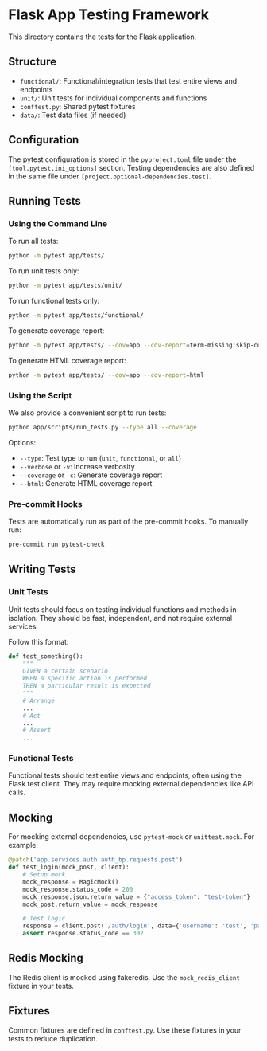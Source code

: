 # Flask App Testing Framework

This directory contains the tests for the Flask application.

## Structure

- `functional/`: Functional/integration tests that test entire views and endpoints
- `unit/`: Unit tests for individual components and functions
- `conftest.py`: Shared pytest fixtures
- `data/`: Test data files (if needed)

## Configuration

The pytest configuration is stored in the `pyproject.toml` file under the `[tool.pytest.ini_options]` section. Testing dependencies are also defined in the same file under `[project.optional-dependencies.test]`.

## Running Tests

### Using the Command Line

To run all tests:
```bash
python -m pytest app/tests/
```

To run unit tests only:
```bash
python -m pytest app/tests/unit/
```

To run functional tests only:
```bash
python -m pytest app/tests/functional/
```

To generate coverage report:
```bash
python -m pytest app/tests/ --cov=app --cov-report=term-missing:skip-covered
```

To generate HTML coverage report:
```bash
python -m pytest app/tests/ --cov=app --cov-report=html
```

### Using the Script

We also provide a convenient script to run tests:

```bash
python app/scripts/run_tests.py --type all --coverage
```

Options:
- `--type`: Test type to run (`unit`, `functional`, or `all`)
- `--verbose` or `-v`: Increase verbosity
- `--coverage` or `-c`: Generate coverage report
- `--html`: Generate HTML coverage report

### Pre-commit Hooks

Tests are automatically run as part of the pre-commit hooks. To manually run:

```bash
pre-commit run pytest-check
```

## Writing Tests

### Unit Tests

Unit tests should focus on testing individual functions and methods in isolation.
They should be fast, independent, and not require external services.

Follow this format:
```python
def test_something():
    """
    GIVEN a certain scenario
    WHEN a specific action is performed
    THEN a particular result is expected
    """
    # Arrange
    ...
    # Act
    ...
    # Assert
    ...
```

### Functional Tests

Functional tests should test entire views and endpoints, often using the Flask test client.
They may require mocking external dependencies like API calls.

## Mocking

For mocking external dependencies, use `pytest-mock` or `unittest.mock`. For example:

```python
@patch('app.services.auth.auth_bp.requests.post')
def test_login(mock_post, client):
    # Setup mock
    mock_response = MagicMock()
    mock_response.status_code = 200
    mock_response.json.return_value = {"access_token": "test-token"}
    mock_post.return_value = mock_response

    # Test logic
    response = client.post('/auth/login', data={'username': 'test', 'password': 'test'})
    assert response.status_code == 302
```

## Redis Mocking

The Redis client is mocked using fakeredis. Use the `mock_redis_client` fixture in your tests.

## Fixtures

Common fixtures are defined in `conftest.py`. Use these fixtures in your tests to reduce duplication.
